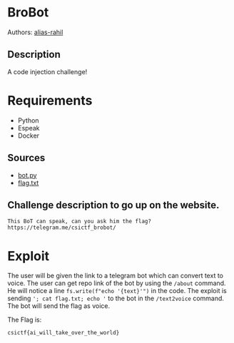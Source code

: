 
# BroBot

Authors: [alias-rahil](https://github.com/alias-rahil)

## Description

A code injection challenge!

# Requirements

- Python
- Espeak
- Docker

## Sources

- [bot.py](./bot.py)
- [flag.txt](./flag.txt)

## Challenge description to go up on the website.

```
This BoT can speak, can you ask him the flag? https://telegram.me/csictf_brobot/
```

# Exploit

The user will be given the link to a telegram bot which can convert text to voice. The user can get repo link of the bot by using the `/about` command. He will notice a line `fs.write(f"echo '{text}'")` in the code. The exploit is sending `'; cat flag.txt; echo '` to the bot in the `/text2voice` command. The bot will send the flag as voice.
 
The Flag is:
```
csictf{ai_will_take_over_the_world}
```
